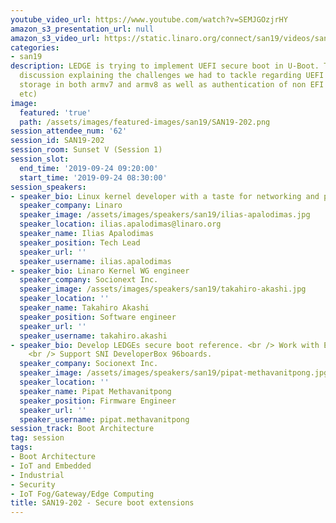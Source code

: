 ```yaml
---
youtube_video_url: https://www.youtube.com/watch?v=SEMJGOzjrHY
amazon_s3_presentation_url: null
amazon_s3_video_url: https://static.linaro.org/connect/san19/videos/san19-202.mp4
categories:
- san19
description: LEDGE is trying to implement UEFI secure boot in U-Boot. This is an open
  discussion explaining the challenges we had to tackle regarding UEFI secure variable
  storage in both armv7 and armv8 as well as authentication of non EFI payloads (DTB/initramfs
  etc)
image:
  featured: 'true'
  path: /assets/images/featured-images/san19/SAN19-202.png
session_attendee_num: '62'
session_id: SAN19-202
session_room: Sunset V (Session 1)
session_slot:
  end_time: '2019-09-24 09:20:00'
  start_time: '2019-09-24 08:30:00'
session_speakers:
- speaker_bio: Linux kernel developer with a taste for networking and performance
  speaker_company: Linaro
  speaker_image: /assets/images/speakers/san19/ilias-apalodimas.jpg
  speaker_location: ilias.apalodimas@linaro.org
  speaker_name: Ilias Apalodimas
  speaker_position: Tech Lead
  speaker_url: ''
  speaker_username: ilias.apalodimas
- speaker_bio: Linaro Kernel WG engineer
  speaker_company: Socionext Inc.
  speaker_image: /assets/images/speakers/san19/takahiro-akashi.jpg
  speaker_location: ''
  speaker_name: Takahiro Akashi
  speaker_position: Software engineer
  speaker_url: ''
  speaker_username: takahiro.akashi
- speaker_bio: Develop LEDGEs secure boot reference. <br /> Work with EDK2 and OP-TEE.
    <br /> Support SNI DeveloperBox 96boards.
  speaker_company: Socionext Inc.
  speaker_image: /assets/images/speakers/san19/pipat-methavanitpong.jpg
  speaker_location: ''
  speaker_name: Pipat Methavanitpong
  speaker_position: Firmware Engineer
  speaker_url: ''
  speaker_username: pipat.methavanitpong
session_track: Boot Architecture
tag: session
tags:
- Boot Architecture
- IoT and Embedded
- Industrial
- Security
- IoT Fog/Gateway/Edge Computing
title: SAN19-202 - Secure boot extensions
---
```

